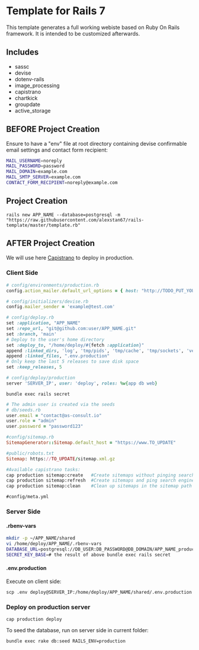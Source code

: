 # Template for Rails 7
This template generates a full working webiste based on Ruby On Rails framework. It is intended to be customized afterwards.

## Includes

- sassc
- devise
- dotenv-rails
- image_processing
- capistrano
- chartkick
- groupdate 
- active_storage

## BEFORE Project Creation

Ensure to have a "env" file at root directory containing devise confirmable email settings and contact form recipient:
````bash
MAIL_USERNAME=noreply
MAIL_PASSWORD=password
MAIL_DOMAIN=example.com
MAIL_SMTP_SERVER=example.com
CONTACT_FORM_RECIPIENT=noreply@example.com
````

## Project Creation

`rails new APP_NAME --database=postgresql -m "https://raw.githubusercontent.com/alexstan67/rails-template/master/template.rb"`

## AFTER Project Creation
We will use here [Capistrano](https://github.com/capistrano/capistrano) to deploy in production.
### Client Side
````ruby
# config/environments/production.rb
config.action_mailer.default_url_options = { host: "http://TODO_PUT_YOUR_DOMAIN_HERE", :protocol => "http" }
````
````ruby
# config/initializers/devise.rb
config.mailer_sender = 'example@test.com'
````
````ruby
# config/deploy.rb
set :application, "APP_NAME"
set :repo_url, "git@github.com:user/APP_NAME.git"
set :branch, 'main'
# Deploy to the user's home directory
set :deploy_to, "/home/deploy/#{fetch :application}"
append :linked_dirs, 'log', 'tmp/pids', 'tmp/cache', 'tmp/sockets', 'vendor/bundle', '.bundle', 'public/system', 'public/uploads'
append :linked_files, ".env.production"
# Only keep the last 5 releases to save disk space
set :keep_releases, 5
````
````ruby
# config/deploy/production
server 'SERVER_IP', user: 'deploy', roles: %w{app db web}
````

`bundle exec rails secret`

````ruby
# The admin user is created via the seeds
# db/seeds.rb
user.email = "contact@as-consult.io"
user.role = "admin"
user.password = "password123"
````
````ruby
#config/sitemap.rb
SitemapGenerator::Sitemap.default_host = "https://www.TO_UPDATE"
````
````ruby
#public/robots.txt
Sitemap: https://TO_UPDATE/sitemap.xml.gz
````
````bash
#Available capistrano tasks:
cap production sitemap:create   #Create sitemaps without pinging search engines
cap production sitemap:refresh  #Create sitemaps and ping search engines
cap production sitemap:clean    #Clean up sitemaps in the sitemap path
````

`#config/meta.yml`

### Server Side
#### .rbenv-vars
````bash
mkdir -p ~/APP_NAME/shared
vi /home/deploy/APP_NAME/.rbenv-vars
DATABASE_URL=postgresql://DB_USER:DB_PASSWORD@DB_DOMAIN/APP_NAME_production
SECRET_KEY_BASE=# the result of above bundle exec rails secret
````
#### .env.production
Execute on client side:

`scp .env deploy@SERVER_IP:/home/deploy/APP_NAME/shared/.env.production`

### Deploy on production server
`cap production deploy`

To seed the database, run on server side in current folder:

`bundle exec rake db:seed RAILS_ENV=production`
